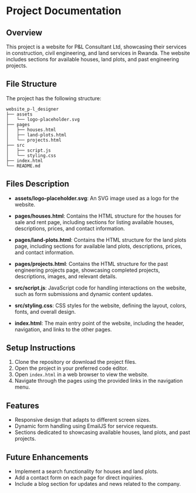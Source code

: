 # Project Documentation

## Overview
This project is a website for P&L Consultant Ltd, showcasing their services in construction, civil engineering, and land services in Rwanda. The website includes sections for available houses, land plots, and past engineering projects.

## File Structure
The project has the following structure:

```
website_p-l_designer
├── assets
│   └── logo-placeholder.svg
├── pages
│   ├── houses.html
│   ├── land-plots.html
│   └── projects.html
├── src
│   ├── script.js
│   └── styling.css
├── index.html
└── README.md
```

## Files Description

- **assets/logo-placeholder.svg**: An SVG image used as a logo for the website.

- **pages/houses.html**: Contains the HTML structure for the houses for sale and rent page, including sections for listing available houses, descriptions, prices, and contact information.

- **pages/land-plots.html**: Contains the HTML structure for the land plots page, including sections for available land plots, descriptions, prices, and contact information.

- **pages/projects.html**: Contains the HTML structure for the past engineering projects page, showcasing completed projects, descriptions, images, and relevant details.

- **src/script.js**: JavaScript code for handling interactions on the website, such as form submissions and dynamic content updates.

- **src/styling.css**: CSS styles for the website, defining the layout, colors, fonts, and overall design.

- **index.html**: The main entry point of the website, including the header, navigation, and links to the other pages.

## Setup Instructions
1. Clone the repository or download the project files.
2. Open the project in your preferred code editor.
3. Open `index.html` in a web browser to view the website.
4. Navigate through the pages using the provided links in the navigation menu.

## Features
- Responsive design that adapts to different screen sizes.
- Dynamic form handling using EmailJS for service requests.
- Sections dedicated to showcasing available houses, land plots, and past projects.

## Future Enhancements
- Implement a search functionality for houses and land plots.
- Add a contact form on each page for direct inquiries.
- Include a blog section for updates and news related to the company.